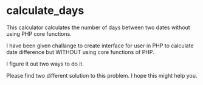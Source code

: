 # calculate_days
This calculator calculates the number of days between two dates without using PHP core functions.

I have been given challange to create interface for user in PHP to calculate date difference but WITHOUT using core functions of PHP.

I figure it out two ways to do it. 

Please find two different solution to this problem. I hope this might help you.
